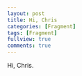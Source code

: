 ```yaml
---
layout: post
title: Hi, Chris
categories: [Fragment]
tags: [Fragment]
fullview: true
comments: true
---
```


Hi, Chris.